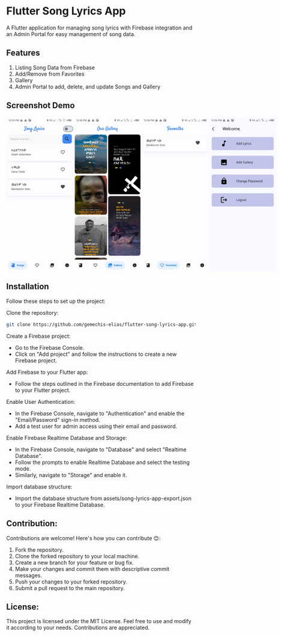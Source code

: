 # Flutter Song Lyrics App

A Flutter application for managing song lyrics with Firebase integration and an Admin Portal for easy management of song data.

## Features

1. Listing Song Data from Firebase
2. Add/Remove from Favorites
3. Gallery
4. Admin Portal to add, delete, and update Songs and Gallery

## Screenshot Demo

<div style="display: flex; flex-direction: row;">
  <img src="screenshot/image_1.jpg" alt="Mobile App Screenshot" width="180" />
  <img src="screenshot/image_2.jpg" alt="Mobile App Screenshot" width="180" />
  <img src="screenshot/image_3.jpg" alt="Mobile App Screenshot" width="180" />
  <img src="screenshot/image_4.jpg" alt="Mobile App Screenshot" width="180" />
</div>

## Installation

Follow these steps to set up the project:

Clone the repository:

```bash
git clone https://github.com/gemechis-elias/flutter-song-lyrics-app.git 
```

Create a Firebase project:

- Go to the Firebase Console.
- Click on "Add project" and follow the instructions to create a new Firebase project.

Add Firebase to your Flutter app:

- Follow the steps outlined in the Firebase documentation to add Firebase to your Flutter project.

Enable User Authentication:

- In the Firebase Console, navigate to "Authentication" and enable the "Email/Password" sign-in method.
- Add a test user for admin access using their email and password.

Enable Firebase Realtime Database and Storage:

- In the Firebase Console, navigate to "Database" and select "Realtime Database".
- Follow the prompts to enable Realtime Database and select the testing mode.
- Similarly, navigate to "Storage" and enable it.

Import database structure:

- Import the database structure from assets/song-lyrics-app-export.json to your Firebase Realtime Database.

## Contribution:

Contributions are welcome! Here's how you can contribute 😊:

1. Fork the repository.
2. Clone the forked repository to your local machine.
3. Create a new branch for your feature or bug fix.
4. Make your changes and commit them with descriptive commit messages.
5. Push your changes to your forked repository.
6. Submit a pull request to the main repository.

## License:

This project is licensed under the MIT License. Feel free to use and modify it according to your needs. Contributions are appreciated.
